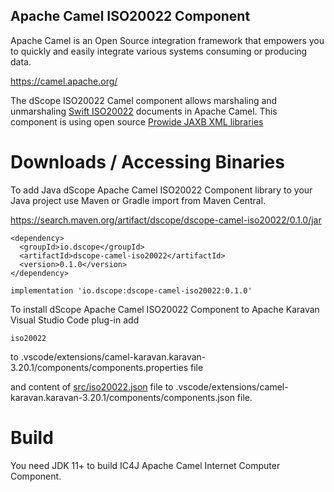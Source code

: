 ## Apache Camel ISO20022 Component

Apache Camel is an Open Source integration framework that empowers you to quickly and easily integrate various systems consuming or producing data.

<a href="https://camel.apache.org/">
https://camel.apache.org/
</a>

The dScope ISO20022 Camel component allows marshaling and unmarshaling [Swift ISO20022](https://www.iso20022.org/) documents in Apache Camel. This component is using open source [Prowide JAXB XML libraries](https://github.com/prowide/prowide-iso20022)


# Downloads / Accessing Binaries

To add Java dScope Apache Camel ISO20022 Component library to your Java project use Maven or Gradle import from Maven Central.

<a href="https://search.maven.org/artifact/dscope/dscope-camel-iso20022/0.1.0/jar">
https://search.maven.org/artifact/dscope/dscope-camel-iso20022/0.1.0/jar
</a>

```
<dependency>
  <groupId>io.dscope</groupId>
  <artifactId>dscope-camel-iso20022</artifactId>
  <version>0.1.0</version>
</dependency>
```

```
implementation 'io.dscope:dscope-camel-iso20022:0.1.0'
```

To install dScope Apache Camel ISO20022 Component to Apache Karavan Visual Studio Code plug-in add 

```
iso20022
```

to .vscode/extensions/camel-karavan.karavan-3.20.1/components/components.properties file

and content of [src/iso20022.json](./src/iso20022.json) file to .vscode/extensions/camel-karavan.karavan-3.20.1/components/components.json file.




# Build

You need JDK 11+ to build IC4J Apache Camel Internet Computer Component.
